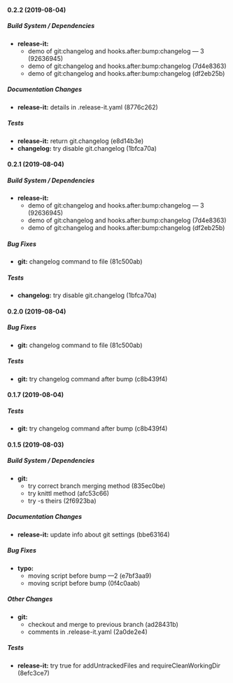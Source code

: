 #### 0.2.2 (2019-08-04)

##### Build System / Dependencies

* **release-it:**
  *  demo of git:changelog and hooks.after:bump:changelog — 3 (92636945)
  *  demo of git:changelog and hooks.after:bump:changelog (7d4e8363)
  *  demo of git:changelog and hooks.after:bump:changelog (df2eb25b)

##### Documentation Changes

* **release-it:**  details in .release-it.yaml (8776c262)

##### Tests

* **release-it:**  return git.changelog (e8d14b3e)
* **changelog:**  try disable git.changelog (1bfca70a)

#### 0.2.1 (2019-08-04)

##### Build System / Dependencies

* **release-it:**
  *  demo of git:changelog and hooks.after:bump:changelog — 3 (92636945)
  *  demo of git:changelog and hooks.after:bump:changelog (7d4e8363)
  *  demo of git:changelog and hooks.after:bump:changelog (df2eb25b)

##### Bug Fixes

* **git:**  changelog command to file (81c500ab)

##### Tests

* **changelog:**  try disable git.changelog (1bfca70a)

#### 0.2.0 (2019-08-04)

##### Bug Fixes

* **git:**  changelog command to file (81c500ab)

##### Tests

* **git:**  try changelog command after bump (c8b439f4)

#### 0.1.7 (2019-08-04)

##### Tests

* **git:**  try changelog command after bump (c8b439f4)

#### 0.1.5 (2019-08-03)

##### Build System / Dependencies

* **git:**
  *  try correct branch merging method (835ec0be)
  *  try knittl method (afc53c66)
  *  try -s theirs (2f6923ba)

##### Documentation Changes

* **release-it:**  update info about git settings (bbe63164)

##### Bug Fixes

* **typo:**
  *  moving script before bump —2 (e7bf3aa9)
  *  moving script before bump (0f4c0aab)

##### Other Changes

* **git:**
  *  checkout and merge to previous branch (ad28431b)
  *  comments in .release-it.yaml (2a0de2e4)

##### Tests

* **release-it:**  try true for addUntrackedFiles and requireCleanWorkingDir (8efc3ce7)

